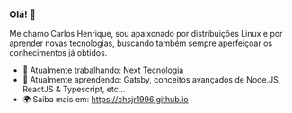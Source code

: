 ### Olá! 👋

Me chamo Carlos Henrique, sou apaixonado por distribuições Linux e por aprender novas tecnologias, buscando também sempre aperfeiçoar os conhecimentos já obtidos.

- 🔭 Atualmente trabalhando: Next Tecnologia
- 🌱 Atualmente aprendendo: Gatsby, conceitos avançados de Node.JS, ReactJS & Typescript, etc...
- 🌍 Saiba mais em: https://chsjr1996.github.io
